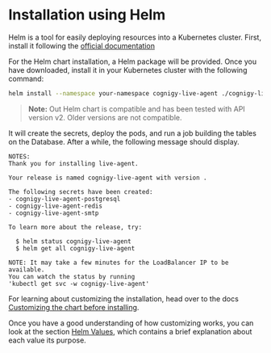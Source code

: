 # Installation using Helm

Helm is a tool for easily deploying resources into a Kubernetes cluster. First, install it following the [official documentation](https://helm.sh/docs/intro/install/)

For the Helm chart installation, a Helm package will be provided. Once you have downloaded, install it in your Kubernetes cluster with the following command:

```sh
helm install --namespace your-namespace cognigy-live-agent ./cognigy-live-agent
```

>**Note:** Out Helm chart is compatible and has been tested with API version v2. Older versions are not compatible.

It will create the secrets, deploy the pods, and run a job building the tables on the Database. After a while, the following message should display.

```
NOTES:
Thank you for installing live-agent.

Your release is named cognigy-live-agent with version .

The following secrets have been created:
- cognigy-live-agent-postgresql
- cognigy-live-agent-redis
- cognigy-live-agent-smtp

To learn more about the release, try:

  $ helm status cognigy-live-agent
  $ helm get all cognigy-live-agent

NOTE: It may take a few minutes for the LoadBalancer IP to be available.
You can watch the status by running
'kubectl get svc -w cognigy-live-agent'
```

For learning about customizing the installation, head over to the docs [Customizing the chart before installing](https://helm.sh/docs/intro/using_helm/#customizing-the-chart-before-installing). 

Once you have a good understanding of how customizing works, you can look at the section [Helm Values](/live-agent/installation/helm-values/), which contains a brief explanation about each value its purpose.
